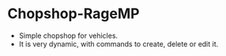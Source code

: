 # Chopshop-RageMP
 - Simple chopshop for vehicles.
 - It is very dynamic, with commands to create, delete or edit it.
